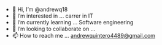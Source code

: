 - 👋 Hi, I’m @andrewq18
- 👀 I’m interested in ... carrer in IT
- 🌱 I’m currently learning ... Software engineering
- 💞️ I’m looking to collaborate on ...
- 📫 How to reach me ... andrewquintero4489@gmail.com

<!---
andrewq18/andrewq18 is a ✨ special ✨ repository because its `README.md` (this file) appears on your GitHub profile.
You can click the Preview link to take a look at your changes.
--->
